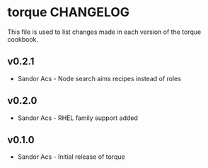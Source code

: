 torque CHANGELOG
================
This file is used to list changes made in each version of the torque cookbook.

v0.2.1
-----
- Sandor Acs - Node search aims recipes instead of roles 

v0.2.0
-----
- Sandor Acs - RHEL family support added 

v0.1.0
-----
- Sandor Acs - Initial release of torque


